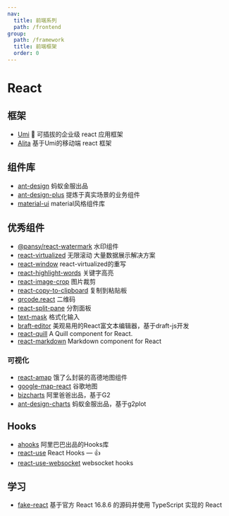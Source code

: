 ```yaml
---
nav:
  title: 前端系列
  path: /frontend
group:
  path: /framework
  title: 前端框架
  order: 0
---
```


# React

## 框架

- [Umi](https://github.com/umijs/umi) 🌋 可插拔的企业级 react 应用框架 
- [Alita](https://github.com/alitajs/alita) 基于Umi的移动端 react 框架 

## 组件库

- [ant-design](https://ant.design/index-cn) 蚂蚁金服出品
- [ant-design-plus](https://github.com/alitajs/ant-design-plus) 提炼于真实场景的业务组件 
- [material-ui](https://github.com/mui-org/material-ui) material风格组件库

## 优秀组件

- [@pansy/react-watermark](https://github.com/pansyjs/react-components/tree/master/packages/watermark) 水印组件
- [react-virtualized](https://github.com/bvaughn/react-virtualized) 无限滚动 大量数据展示解决方案
- [react-window](https://github.com/bvaughn/react-window) react-virtualized的重写
- [react-highlight-words](https://github.com/bvaughn/react-highlight-words) 关键字高亮
- [react-image-crop](https://github.com/DominicTobias/react-image-crop) 图片裁剪
- [react-copy-to-clipboard](https://github.com/nkbt/react-copy-to-clipboard) 复制到粘贴板
- [qrcode.react](https://github.com/zpao/qrcode.react) 二维码
- [react-split-pane](https://github.com/tomkp/react-split-pane) 分割面板
- [text-mask](https://github.com/text-mask/text-mask) 格式化输入
- [braft-editor](https://github.com/margox/braft-editor) 美观易用的React富文本编辑器，基于draft-js开发
- [react-quill](https://github.com/zenoamaro/react-quill) A Quill component for React.
- [react-markdown](https://github.com/remarkjs/react-markdown) Markdown component for React

### 可视化

- [react-amap](https://github.com/ElemeFE/react-amap) 饿了么封装的高德地图组件
- [google-map-react](https://github.com/google-map-react/google-map-react) 谷歌地图
- [bizcharts](https://github.com/alibaba/BizCharts) 阿里爸爸出品，基于G2
- [ant-design-charts](https://github.com/ant-design/ant-design-charts) 蚂蚁金服出品，基于g2plot

## Hooks

- [ahooks](https://github.com/alibaba/hooks) 阿里巴巴出品的Hooks库
- [react-use](https://github.com/streamich/react-use) React Hooks — 👍
- [react-use-websocket](https://github.com/robtaussig/react-use-websocket) websocket hooks 

## 学习

- [fake-react](https://github.com/LuSuguru/fake-react) 基于官方 React 16.8.6 的源码并使用 TypeScript 实现的 React




